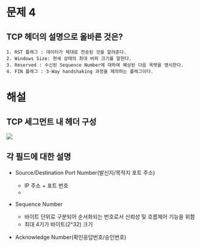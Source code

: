 # 문제 4
## TCP 헤더의 설명으로 올바른 것은?
	1. RST 플래그 : 데이터가 제대로 전송된 것을 알려준다.
	2. Windows Size: 현새 상태의 최대 버퍼 크기를 말한다.
	3. Reserved : 수신된 Sequence Number에 대하여 예상된 다음 옥텟을 명시한다.
	4. FIN 플래그 : 3-Way handshaking 과정을 제의하는 플래그이다.


# 해설
## TCP 세그먼트 내 헤더 구성
![](http://www.ktword.co.kr/img_data/1889_1.JPG)

##  각 필드에 대한 설명
- Source/Destination Port Number(발신지/목적지 포트 주소)
	- IP 주소 + 포트 번호
	- 

- Sequence Number
	- 바이트 단위로 구분되어 순서화되는 번호로서 신뢰성 및 흐름제어 기능을 위함
	- 최대 4기가 바이트(2^32)  크기
	
- Acknowledge Number(확인응답번호/승인번호)
<!--stackedit_data:
eyJoaXN0b3J5IjpbMTIxOTQ0MTM2MCw0ODI3ODA5NzVdfQ==
-->